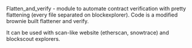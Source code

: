 Flatten_and_verify - module to automate contract verification with pretty flattening (every file separated on blockexplorer).
Code is a modified brownie built flattener and verify.

It can be used with scan-like website (etherscan, snowtrace) and blockscout explorers.